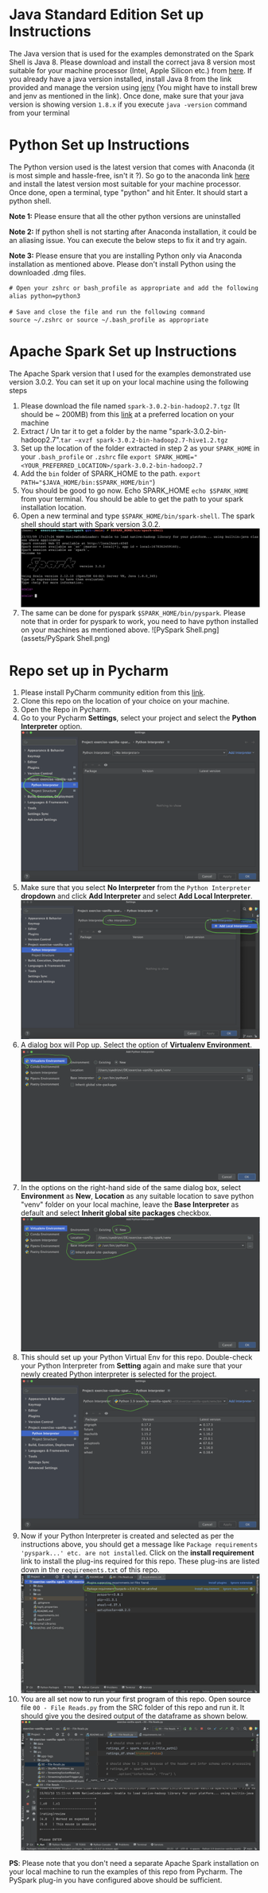 # Java Standard Edition Set up Instructions

The Java version that is used for the examples demonstrated on the Spark Shell is Java 8. Please download and install the correct java 8 version most suitable for your machine processor (Intel, Apple Silicon etc.) from [here](https://www.oracle.com/in/java/technologies/javase/javase8u211-later-archive-downloads.html). If you already have a java version installed, install Java 8 from the link provided and manage the version using [jenv](https://www.jenv.be) (You might have to install brew and jenv as mentioned in the link). Once done, make sure that your java version is showing version `1.8.x` if you execute `java -version` command from your terminal  


# Python Set up Instructions
The Python version used is the latest version that comes with Anaconda (it is most simple and hassle-free, isn't it ?). So go to the anaconda link [here](https://www.anaconda.com/) and install the latest version most suitable for your machine processor. Once done, open a terminal, type "python" and hit Enter. It should start a python shell.

**Note 1:** Please ensure that all the other python versions are uninstalled 

**Note 2:** If python shell is not starting after Anaconda installation, it could be an aliasing issue. You can execute the below steps to fix it and try again.

**Note 3:** Please ensure that you are installing Python only via Anaconda installation as mentioned above. Please don't install Python using the downloaded .dmg files.

```
# Open your zshrc or bash_profile as appropriate and add the following  
alias python=python3

# Save and close the file and run the following command
source ~/.zshrc or source ~/.bash_profile as appropriate

```

# Apache Spark Set up Instructions

The Apache Spark version that I used for the examples demonstrated use version 3.0.2. You can set it up on your local machine using the following steps

1. Please download the file named `spark-3.0.2-bin-hadoop2.7.tgz` (It should be ~ 200MB) from this [link](https://archive.apache.org/dist/spark/spark-3.0.2/) at a preferred location on your machine
2. Extract / Un tar it to get a folder by the name "spark-3.0.2-bin-hadoop2.7".`tar –xvzf spark-3.0.2-bin-hadoop2.7-hive1.2.tgz`
3. Set up the location of the folder extracted in step 2 as your `SPARK_HOME` in your `.bash_profile` or `.zshrc` file `export SPARK_HOME="<YOUR_PREFERRED_LOCATION>/spark-3.0.2-bin-hadoop2.7`
4. Add the `bin` folder of SPARK_HOME to the path. `export PATH="$JAVA_HOME/bin:$SPARK_HOME/bin"`)
5. You should be good to go now. Echo SPARK_HOME `echo $SPARK_HOME` from your terminal. You should be able to get the path to your spark installation location.
6. Open a new terminal and type `$SPARK_HOME/bin/spark-shell`. The spark shell should start with Spark version 3.0.2. ![Spark Shell .png](./assets/Spark%20Shell%20.png)
7. The same can be done for pyspark `$SPARK_HOME/bin/pyspark`. Please note that in order for pyspark to work, you need to have python installed on your machines as mentioned above. ![PySpark Shell.png](assets/PySpark Shell.png)

# Repo set up in Pycharm
1. Please install PyCharm community edition from this [link](https://www.jetbrains.com/pycharm/download/#section=mac).
2. Clone this repo on the location of your choice on your machine.
3. Open the Repo in Pycharm.
4. Go to your Pycharm **Settings**, select your project and select the **Python Interpreter** option. ![Pycharm ReadMe Step - 4.png](./assets/Pycharm%20ReadMe%20Step%20-%204.png)
5. Make sure that you select **No Interpreter** from the `Python Interpreter` **dropdown** and click **Add Interpreter** and select **Add Local Interpreter**. ![Pycharm ReadMe Step - 5.png](./assets/Pycharm%20ReadMe%20Step%20-%205.png)
6. A dialog box will Pop up. Select the option of **Virtualenv Environment**. ![Pycharm ReadMe Step - 6.png](./assets/Pycharm%20ReadMe%20Step%20-%206.png)
7. In the options on the right-hand side of the same dialog box, select **Environment** as **New**, **Location** as any suitable location to save python "venv" folder on your local machine, leave the **Base Interpreter** as default and select **Inherit global site packages** checkbox. ![Pycharm ReadMe Step - 7.png](./assets/Pycharm%20ReadMe%20Step%20-%207.png)
8. This should set up your Python Virtual Env for this repo. Double-check your Python Interpreter from **Setting** again and make sure that your newly created Python interpreter is selected for the project. ![Pycharm ReadMe Step - 8.png](./assets/Pycharm%20ReadMe%20Step%20-%208.png)
9. Now if your Python Interpreter is created and selected as per the instructions above, you should get a message like `Package requirements 'pyspark...' etc. are not installed`. Click on the **install requirement** link to install the plug-ins required for this repo. These plug-ins are listed down in the `requirements.txt` of this repo. ![Pycharm ReadMe Step - 9.png](./assets/Pycharm%20ReadMe%20Step%20-%209.png)
10. You are all set now to run your first program of this repo. Open source file `00 - File Reads.py` from the SRC folder of this repo and run it. It should give you the desired output of the dataframe as shown below. ![Pycharm ReadMe Step - 10.png](./assets/Pycharm%20ReadMe%20Step%20-%2010.png)

**PS**: Please note that you don't need a separate Apache Spark installation on your local machine to run the examples of this repo from Pycharm. The PySpark plug-in you have configured above should be sufficient.

